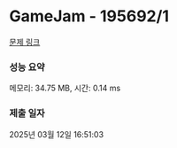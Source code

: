 # GameJam - 195692/1 

[문제 링크](https://level.goorm.io/exam/195692/gamejam/quiz/1) 

### 성능 요약

메모리: 34.75 MB, 시간: 0.14 ms

### 제출 일자

2025년 03월 12일 16:51:03

